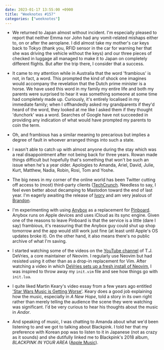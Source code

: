 ```yaml
---
date: 2023-01-17 13:55:00 +0900
title: "Weeknotes #157"
categories: ["weeknotes"]
---
```


- We returned to Japan almost without incident. I'm especially pleased to report that neither Emma nor John had any vomit-related mishaps either to, on or after the aeroplane. I did almost take my mother's car keys back to Tokyo (thank you, RFID sensor in the car for warning her that she was driving the vehicle without the keys) and our three pieces of checked in luggage all managed to make it to Japan on completely different flights. But after the trip there, I consider that a success.

- It came to my attention while in Australia that the word 'frambious' is not, in fact, a word. This prompted the kind of shock one imagines would accompany the revelation that the Dutch prime minister is a horse. We have used this word in my family my entire life and both my parents were surprised to hear it was something someone at some time had completely made up. Curiously, it's entirely localised in my immediate family; when I offhandedly asked my grandparents if they'd heard of the word, they looked at me like I asked them if they thought 'dunchork' was a word. Searches of Google have not succeeded in providing any indication of what would have prompted my parents to coin the term.

- Oh, and frambious has a similar meaning to precarious but implies a degree of fault in whoever arranged things into such a state.

- I wasn't able to catch up with almost anyone during the stay which was a real disappointment after not being back for three years. Rowan made things difficult but hopefully that's something that won't be such an issue when he's a year older. Apologies to Amanda, Ariel, David, Julie, Kurt, Matthew, Nadia, Robin, Rosi, Tom and Yoshe.

- The big news in my corner of the online world has been Twitter cutting off access to (most) third-party clients ([TechCrunch](https://techcrunch.com/2023/01/16/twitters-third-party-client-issue-is-seemingly-a-deliberate-suspension/). Needless to say, I feel even better about decamping to Mastodon toward the end of last year. I'm eagerly awaiting the release of [Ivory](https://tapbots.com/ivory/) and am very jealous of [Brandon](https://sangsara.net/2023/01/08/week-1-23/).

- I'm experimenting with using [Anybox](https://anybox.app) as a replacement for [Pinboard](https://pinboard.in). Anybox runs on Apple devices and uses iCloud as its sync engine. Given one of the reasons to leave Pinboard is that the service is a little (dare I say) frambious, it's reassuring that the Anybox guy could shut up shop tomorrow and the app would still work just fine (at least until Apple's OS updates broke it). On the other hand, it also means there's no public archive of what I'm saving.

- I started watching some of the videos on the [YouTube channel](https://www.youtube.com/@teej_dv) of T.J. DeVries, a core maintainer of Neovim. I regularly use Neovim but had resisted using it other than as a drop-in replacement for Vim. After watching a video in which [DeVries sets up a fresh install of Neovim](https://www.youtube.com/watch?v=stqUbv-5u2s), I was inspired to throw away my `init.vim` file and see how things go with `init.lua`.

- I quite liked Martin Keary's video essay from a few years ago entitled ['Star Wars Music is Getting Worse'](https://www.youtube.com/watch?v=gB4lULC87Oo). Keary does a good job explaining how the music, especially in _A New Hope_, told a story in its own right rather than merely telling the audience the scene they were watching was significant. I'd be very curious to hear his thoughts about the music in _Andor_.

- And speaking of music, I was chatting to Amanda about what we'd been listening to and we got to talking about Blackpink. I told her that my preference with Korean pop was to listen to it in Japanese (not as crazy as it sounds) and she dutifully linked me to Blackpink's 2018 album, _BLACKPINK IN YOUR AREA_ ([Apple Music](https://music.apple.com/us/album/blackpink-in-your-area/1441511506)).
